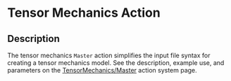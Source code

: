 # Tensor Mechanics Action

## Description

The tensor mechanics `Master` action simplifies the input file syntax for creating a tensor mechanics model. See the description, example use, and parameters on the [TensorMechanics/Master](/Modules/TensorMechanics/Master/index.md) action system page.
